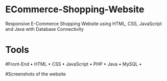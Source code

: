 # ECommerce-Shopping-Website
Responsive E-Commerce Shopping Website using HTML, CSS, JavaScript and Java with Database Connectivity

# Tools

#Front-End 
• HTML
• CSS
• JavaScript
• PHP
• Java
• MySQL
• 

#Screenshots of the website
